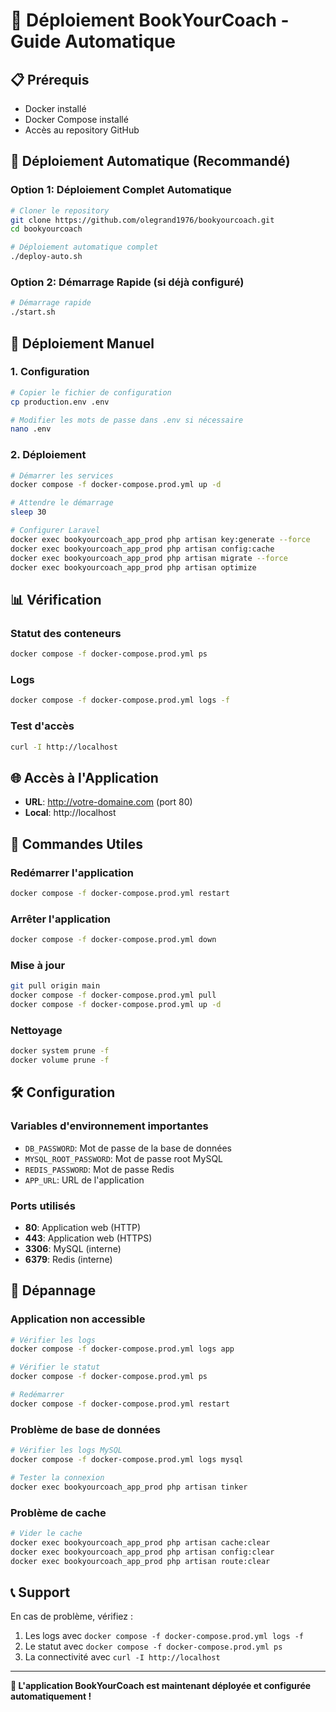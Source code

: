 # 🚀 Déploiement BookYourCoach - Guide Automatique

## 📋 Prérequis
- Docker installé
- Docker Compose installé
- Accès au repository GitHub

## 🎯 Déploiement Automatique (Recommandé)

### Option 1: Déploiement Complet Automatique
```bash
# Cloner le repository
git clone https://github.com/olegrand1976/bookyourcoach.git
cd bookyourcoach

# Déploiement automatique complet
./deploy-auto.sh
```

### Option 2: Démarrage Rapide (si déjà configuré)
```bash
# Démarrage rapide
./start.sh
```

## 🔧 Déploiement Manuel

### 1. Configuration
```bash
# Copier le fichier de configuration
cp production.env .env

# Modifier les mots de passe dans .env si nécessaire
nano .env
```

### 2. Déploiement
```bash
# Démarrer les services
docker compose -f docker-compose.prod.yml up -d

# Attendre le démarrage
sleep 30

# Configurer Laravel
docker exec bookyourcoach_app_prod php artisan key:generate --force
docker exec bookyourcoach_app_prod php artisan config:cache
docker exec bookyourcoach_app_prod php artisan migrate --force
docker exec bookyourcoach_app_prod php artisan optimize
```

## 📊 Vérification

### Statut des conteneurs
```bash
docker compose -f docker-compose.prod.yml ps
```

### Logs
```bash
docker compose -f docker-compose.prod.yml logs -f
```

### Test d'accès
```bash
curl -I http://localhost
```

## 🌐 Accès à l'Application

- **URL**: http://votre-domaine.com (port 80)
- **Local**: http://localhost

## 🔧 Commandes Utiles

### Redémarrer l'application
```bash
docker compose -f docker-compose.prod.yml restart
```

### Arrêter l'application
```bash
docker compose -f docker-compose.prod.yml down
```

### Mise à jour
```bash
git pull origin main
docker compose -f docker-compose.prod.yml pull
docker compose -f docker-compose.prod.yml up -d
```

### Nettoyage
```bash
docker system prune -f
docker volume prune -f
```

## 🛠️ Configuration

### Variables d'environnement importantes
- `DB_PASSWORD`: Mot de passe de la base de données
- `MYSQL_ROOT_PASSWORD`: Mot de passe root MySQL
- `REDIS_PASSWORD`: Mot de passe Redis
- `APP_URL`: URL de l'application

### Ports utilisés
- **80**: Application web (HTTP)
- **443**: Application web (HTTPS)
- **3306**: MySQL (interne)
- **6379**: Redis (interne)

## 🚨 Dépannage

### Application non accessible
```bash
# Vérifier les logs
docker compose -f docker-compose.prod.yml logs app

# Vérifier le statut
docker compose -f docker-compose.prod.yml ps

# Redémarrer
docker compose -f docker-compose.prod.yml restart
```

### Problème de base de données
```bash
# Vérifier les logs MySQL
docker compose -f docker-compose.prod.yml logs mysql

# Tester la connexion
docker exec bookyourcoach_app_prod php artisan tinker
```

### Problème de cache
```bash
# Vider le cache
docker exec bookyourcoach_app_prod php artisan cache:clear
docker exec bookyourcoach_app_prod php artisan config:clear
docker exec bookyourcoach_app_prod php artisan route:clear
```

## 📞 Support

En cas de problème, vérifiez :
1. Les logs avec `docker compose -f docker-compose.prod.yml logs -f`
2. Le statut avec `docker compose -f docker-compose.prod.yml ps`
3. La connectivité avec `curl -I http://localhost`

---

**🎉 L'application BookYourCoach est maintenant déployée et configurée automatiquement !**
